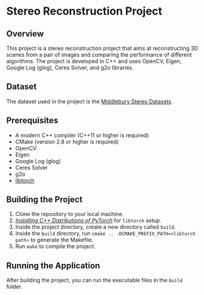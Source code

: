 # Stereo Reconstruction Project

## Overview
This project is a stereo reconstruction project that aims at reconstructing 3D scenes from a pair of images and comparing the performance of 
different algorithms. The project is developed in C++ and uses OpenCV, Eigen, Google Log (glog), Ceres Solver, and g2o libraries. 

## Dataset 

The dataset used in the project is the [Middlebury Stereo Datasets](https://vision.middlebury.edu/stereo/data/scenes2021/). 

## Prerequisites

* A modern C++ compiler (C++11 or higher is required)
* CMake (version 2.8 or higher is required)
* OpenCV
* Eigen
* Google Log (glog)
* Ceres Solver
* g2o 
* [libtorch](https://pytorch.org/cppdocs/installing.html)

## Building the Project

1. Clone the repository to your local machine.
2. [*Installing C++ Distributions of PyTorch*](https://pytorch.org/cppdocs/installing.html) for `libtorch` setup.
2. Inside the project directory, create a new directory called `build`.
3. Inside the `build` directory, run `cmake .. -DCMAKE_PREFIX_PATH=<libtorch path>` to generate the Makefile.
4. Run `make` to compile the project.

## Running the Application

After building the project, you can run the executable files in the `build` folder. 


